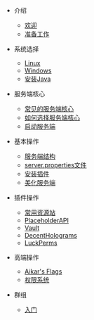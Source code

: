 - 介绍

  - [欢迎](README.md)
  - [准备工作](intro/start.md)
- 系统选择
  - [Linux](os/linux.md)
  - [Windows](os/windows.md)
  - [安装Java](os/java.md)
- 服务端核心

  - [常见的服务端核心](core/常见核心.md)
  - [如何选择服务端核心](core/如何选择核心.md)
  - [启动服务端](core/开服.md)

- 基本操作

  - [服务端结构](basic/结构.md)
  - [server.properties文件](basic/serverprop.md)
  - [安装插件](basic/安装插件.md)
  - [美化服务端](basic/美化.md)

- 插件操作

  - [常用资源站](plugins/常用资源站.md)
  - [PlaceholderAPI](plugins/PlaceHolderAPI.md)
  - [Vault](plugins/Vault.md)
  - [DecentHolograms](plugins/Holo.md)
  - [LuckPerms](plugins/LuckPerms.md)

- 高端操作

  - [Aikar's Flags](advanced/aikar.md)
  - [权限系统](advanced/perm.md)

- 群组

  - [入门](group/init.md)
